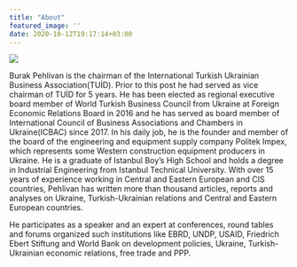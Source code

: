 ```yaml
---
title: "About"
featured_image: ''
date: 2020-10-12T19:17:14+03:00
---
```


![](/wp-content/uploads/2015/09/IMG_2576.jpg)

Burak Pehlivan is the chairman of the International Turkish Ukrainian Business Association(TUİD). Prior to this post he had served as vice chairman of TUİD for 5 years. He has been elected as regional executive board member of World Turkish Business Council from Ukraine at Foreign Economic Relations Board in 2016 and he has served as board member of International Council of Business Associations and Chambers in Ukraine(ICBAC) since 2017. In his daily job, he is the founder and member of the board of the engineering and equipment supply company Politek Impex, which represents some Western construction equipment producers in Ukraine. He is a graduate of Istanbul Boy’s High School and holds a degree in Industrial Engineering from Istanbul Technical University. With over 15 years of experience working in Central and Eastern European and CIS countries, Pehlivan has written more than thousand articles, reports and analyses on Ukraine, Turkish-Ukrainian relations and Central and Eastern European countries.

He participates as a speaker and an expert at conferences, round tables and forums organized such institutions like EBRD, UNDP, USAID, Friedrich Ebert Stiftung and World Bank on development policies, Ukraine, Turkish-Ukrainian economic relations, free trade and PPP.

